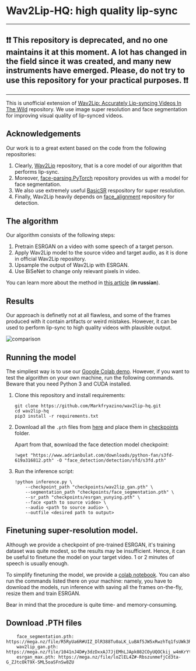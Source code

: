 # Wav2Lip-HQ: high quality lip-sync

---

## :exclamation::exclamation: This repository is deprecated, and no one maintains it at this moment. A lot has changed in the field since it was created, and many new instruments have emerged. Please, do not try to use this repository for your practical purposes. :exclamation::exclamation:

---

This is unofficial extension of [Wav2Lip: Accurately Lip-syncing Videos In The Wild](https://github.com/Rudrabha/Wav2Lip) repository. We use image super resolution and face segmentation for improving visual quality of lip-synced videos.

## Acknowledgements
Our work is to a great extent based on the code from the following repositories:

1. Clearly, [Wav2Lip](https://github.com/Rudrabha/Wav2Lip) repository, that is a core model of our algorithm that performs lip-sync.
1. Moreover, [face-parsing.PyTorch](https://github.com/zllrunning/face-parsing.PyTorch.git) repository provides us with a model for face segmentation.
1. We also use extremely useful [BasicSR](https://github.com/xinntao/BasicSR.git) respository for super resolution.
1. Finally, Wav2Lip heavily depends on [face_alignment](https://github.com/1adrianb/face-alignment) repository for detection.

## The algorithm
Our algorithm consists of the following steps:

1. Pretrain ESRGAN on a video with some speech of a target person.
1. Apply Wav2Lip model to the source video and target audio, as it is done in official Wav2Lip repository.
1. Upsample the output of Wav2Lip with ESRGAN.
1. Use BiSeNet to change only relevant pixels in video.

You can learn more about the method in [this article](https://drive.google.com/file/d/1ptTFVNc1v9kzr-V3OK8DJEywziVMKh68/view?usp=sharing) (**in russian**).

## Results
Our approach is definetly not at all flawless, and some of the frames produced with it contain artifacts or weird mistakes. However, it can be used to perform lip-sync to high quality videos with plausible output.

![comparison](./images/comparison.png)

## Running the model

The simpliest way is to use our [Google Colab demo](https://colab.research.google.com/drive/1bwgV-31JLNFTKCVDnJtTbP4brOUV1xaL?usp=sharing). However, if you want to test the algorithm on your own machine, run the following commands. Beware that you need Python 3 and CUDA installed.

1. Clone this repository and install requirements:
    ```
    git clone https://github.com/Markfryazino/wav2lip-hq.git
    cd wav2lip-hq
    pip3 install -r requirements.txt
    ```
1. Download all the `.pth` files from [here](https://drive.google.com/file/d/1aB-jqBikcZPJnFrJXWUEpvF2RFCuerSe/view?usp=sharing) and place them in [checkpoints](checkpoints/) folder. 

    Apart from that, вownload the face detection model checkpoint:
    ```
    !wget "https://www.adrianbulat.com/downloads/python-fan/s3fd-619a316812.pth" -O "face_detection/detection/sfd/s3fd.pth"
    ```
1. Run the inference script:
    ```
    !python inference.py \
        --checkpoint_path "checkpoints/wav2lip_gan.pth" \
        --segmentation_path "checkpoints/face_segmentation.pth" \
        --sr_path "checkpoints/esrgan_yunying.pth" \
        --face <path to source video> \
        --audio <path to source audio> \
        --outfile <desired path to output>
    ```

## Finetuning super-resolution model.

Although we provide a checkpoint of pre-trained ESRGAN, it's training dataset was quite modest, so the results may be insufficient. Hence, it can be useful to finetune the model on your target video. 1 or 2 minutes of speech is usually enough.

To simplify finetuning the model, we provide a [colab notebook](https://colab.research.google.com/drive/1IUGYn-fMRbjH2IyYoAn5VKSzEkaXyP2s?usp=sharing). You can also run the commands listed there on your machine: namely, you have to download the models, run inference with saving all the frames on-the-fly, resize them and train ESRGAN.

Bear in mind that the procedure is quite time- and memory-consuming.

## Download .PTH files
```
    face_segmentation.pth: https://mega.nz/file/R5RyUa6R#UIZ_DlR388Tu0aLK_LuBAf5JW5xRwzhTq1fsUWk3Rhc
    wav2lip_gan.pth: https://mega.nz/file/1041nJ4D#y3dzDxxAJ7JjEMhLJApk082COyUQOCkij_w4mKrYt8g
    esrgan_max.pth: https://mega.nz/file/loZlEL4Z#-RbszunmefjCd3ta-G_ZJtcOkT9X-SML5oaSFnSw8ZU
```
